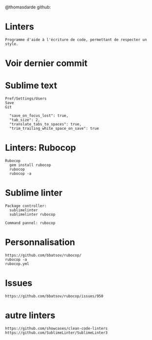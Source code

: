   @thomasdarde
  github:

  # Linters
    Programme d'aide à l'écriture de code, permettant de respecter un style.

  # Voir dernier commit

  # Sublime text
    Pref/Settings/Users
    Save
    Git

      "save_on_focus_lost": true,
      "tab_size": 2,
      "translate_tabs_to_spaces": true,
      "trim_trailing_white_space_on_save": true


  # Linters: Rubocop
    Rubocop
      gem install rubocop
      rubocop
      rubocop -a

  # Sublime linter
    Package controller:
      sublimelinter
      sublimelinter rubocop

    Command pannel: rubocop


  # Personnalisation
    https://github.com/bbatsov/rubocop/
    rubocop -a
    rubocop.yml


  # Issues
    https://github.com/bbatsov/rubocop/issues/950


  # autre linters
    https://github.com/showcases/clean-code-linters
    https://github.com/SublimeLinter/SublimeLinter3
